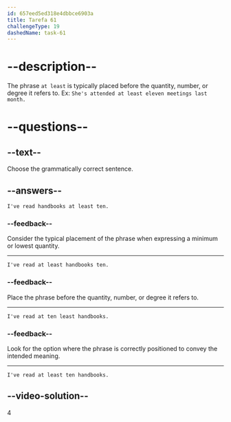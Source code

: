 ```yaml
---
id: 657eed5ed318e4dbbce6903a
title: Tarefa 61
challengeType: 19
dashedName: task-61
---
```


# --description--

The phrase `at least` is typically placed before the quantity, number, or degree it refers to. Ex: `She's attended at least eleven meetings last month.`

# --questions--

## --text--

Choose the grammatically correct sentence.

## --answers--

`I've read handbooks at least ten.`

### --feedback--

Consider the typical placement of the phrase when expressing a minimum or lowest quantity.

---

`I've read at least handbooks ten.`

### --feedback--

Place the phrase before the quantity, number, or degree it refers to.

---

`I've read at ten least handbooks.`

### --feedback--

Look for the option where the phrase is correctly positioned to convey the intended meaning.

---

`I've read at least ten handbooks.`

## --video-solution--

4
